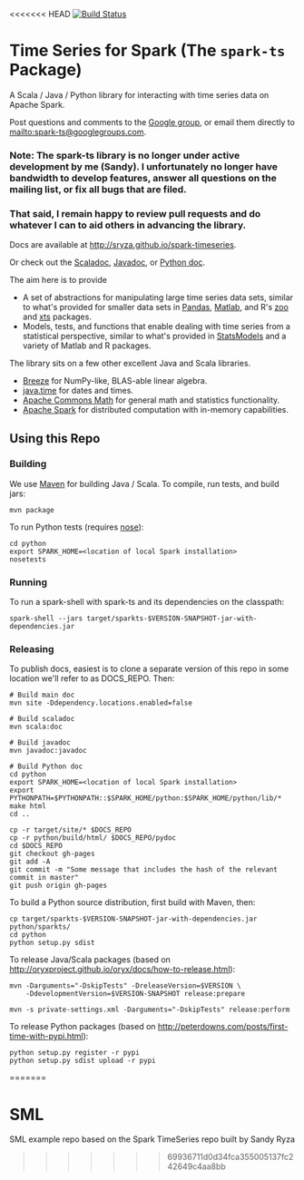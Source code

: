<<<<<<< HEAD
[![Build Status](https://travis-ci.org/sryza/spark-timeseries.svg)](https://travis-ci.org/sryza/spark-timeseries)

Time Series for Spark (The `spark-ts` Package)
=============

A Scala / Java / Python library for interacting with time series data on Apache Spark.

Post questions and comments to the [Google group](https://groups.google.com/forum/#!forum/spark-ts),
or email them directly to <mailto:spark-ts@googlegroups.com>.

### Note: The spark-ts library is no longer under active development by me (Sandy).  I unfortunately no longer have bandwidth to develop features, answer all questions on the mailing list, or fix all bugs that are filed.

### That said, I remain happy to review pull requests and do whatever I can to aid others in advancing the library.


Docs are available at http://sryza.github.io/spark-timeseries.

Or check out the [Scaladoc](http://sryza.github.io/spark-timeseries/0.3.0/scaladocs/index.html), [Javadoc](http://sryza.github.io/spark-timeseries/0.3.0/apidocs/index.html), or [Python doc](http://sryza.github.io/spark-timeseries/0.3.0/pydoc/py-modindex.html).

The aim here is to provide

* A set of abstractions for manipulating large time series data sets, similar to
  what's provided for smaller data sets in
  [Pandas](http://pandas.pydata.org/pandas-docs/dev/timeseries.html),
  [Matlab](http://www.mathworks.com/help/matlab/time-series.html), and R's
  [zoo](http://cran.r-project.org/web/packages/zoo/index.html) and 
  [xts](http://cran.r-project.org/web/packages/xts/index.html) packages.
* Models, tests, and functions that enable dealing with time series from a statistical perspective,
  similar to what's provided in [StatsModels](http://statsmodels.sourceforge.net/devel/tsa.html)
  and a variety of Matlab and R packages.

The library sits on a few other excellent Java and Scala libraries.

* [Breeze](https://github.com/scalanlp/breeze) for NumPy-like, BLAS-able linear algebra.
* [java.time](https://docs.oracle.com/javase/8/docs/api/index.html?java/time/package-summary.html) for dates and times. 
* [Apache Commons Math](https://commons.apache.org/proper/commons-math/) for general math and
  statistics functionality.
* [Apache Spark](https://spark.apache.org/) for distributed computation with in-memory
  capabilities.

Using this Repo
---------------

### Building

We use [Maven](https://maven.apache.org/) for building Java / Scala. To compile, run tests, and build
jars:

    mvn package

To run Python tests (requires [nose](https://nose.readthedocs.org/en/latest/)):

    cd python
    export SPARK_HOME=<location of local Spark installation>
    nosetests

### Running
    
To run a spark-shell with spark-ts and its dependencies on the classpath:

    spark-shell --jars target/sparkts-$VERSION-SNAPSHOT-jar-with-dependencies.jar
    
### Releasing

To publish docs, easiest is to clone a separate version of this repo in some location we'll refer
to as DOCS_REPO.  Then:

    # Build main doc
    mvn site -Ddependency.locations.enabled=false
    
    # Build scaladoc
    mvn scala:doc
    
    # Build javadoc
    mvn javadoc:javadoc

    # Build Python doc
    cd python
    export SPARK_HOME=<location of local Spark installation>
    export PYTHONPATH=$PYTHONPATH::$SPARK_HOME/python:$SPARK_HOME/python/lib/*
    make html
    cd ..
    
    cp -r target/site/* $DOCS_REPO
    cp -r python/build/html/ $DOCS_REPO/pydoc
    cd $DOCS_REPO
    git checkout gh-pages
    git add -A
    git commit -m "Some message that includes the hash of the relevant commit in master"
    git push origin gh-pages

To build a Python source distribution, first build with Maven, then:

    cp target/sparkts-$VERSION-SNAPSHOT-jar-with-dependencies.jar python/sparkts/
    cd python
    python setup.py sdist

To release Java/Scala packages (based on http://oryxproject.github.io/oryx/docs/how-to-release.html):

    mvn -Darguments="-DskipTests" -DreleaseVersion=$VERSION \
        -DdevelopmentVersion=$VERSION-SNAPSHOT release:prepare

    mvn -s private-settings.xml -Darguments="-DskipTests" release:perform

To release Python packages (based on http://peterdowns.com/posts/first-time-with-pypi.html):

    python setup.py register -r pypi
    python setup.py sdist upload -r pypi
=======
# SML
SML example repo based on the Spark TimeSeries repo built by Sandy Ryza
>>>>>>> 69936711d0d34fca355005137fc242649c4aa8bb
